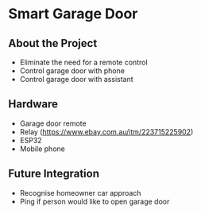 # Smart Garage Door

## About the Project
- Eliminate the need for a remote control
- Control garage door with phone
- Control garage door with assistant


## Hardware
- Garage door remote
- Relay (https://www.ebay.com.au/itm/223715225902)
- ESP32
- Mobile phone



## Future Integration
- Recognise homeowner car approach
- Ping if person would like to open garage door